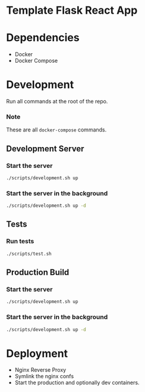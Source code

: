 # Template Flask React App

# Dependencies
- Docker
- Docker Compose

# Development
Run all commands at the root of the repo.

### Note
These are all `docker-compose` commands.

## Development Server

### Start the server
```bash
./scripts/development.sh up
```

### Start the server in the background
```bash
./scripts/development.sh up -d
```

## Tests
### Run tests
```bash
./scripts/test.sh
```


## Production Build
### Start the server
```bash
./scripts/development.sh up
```

### Start the server in the background
```bash
./scripts/development.sh up -d
```

# Deployment
- Nginx Reverse Proxy
- Symlink the nginx confs
- Start the production and optionally dev containers.
